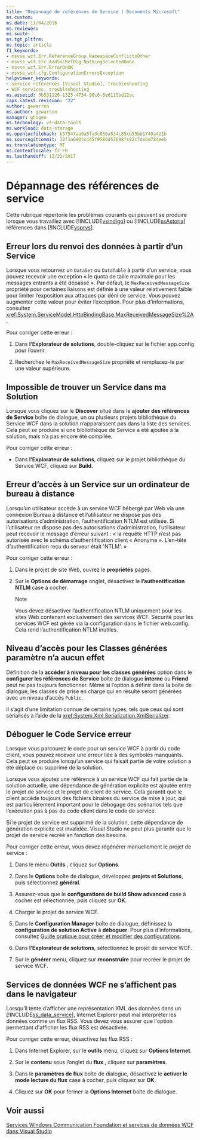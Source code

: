```yaml
---
title: "Dépannage de références de Service | Documents Microsoft"
ms.custom: 
ms.date: 11/04/2016
ms.reviewer: 
ms.suite: 
ms.tgt_pltfrm: 
ms.topic: article
f1_keywords:
- msvse_wcf.Err.ReferenceGroup_NamespaceConflictsOther
- msvse_wcf.Err.AddSvcRefDlg_NothingSelectedOnGo
- msvse_wcf.Err.ErrorOnOK
- msvse_wcf.cfg.ConfigurationErrorsException
helpviewer_keywords:
- service references [Visual Studio], troubleshooting
- WCF services, troubleshooting
ms.assetid: 3b531120-1325-4734-90c6-6e6113bd12ac
caps.latest.revision: "22"
author: gewarren
ms.author: gewarren
manager: ghogen
ms.technology: vs-data-tools
ms.workload: data-storage
ms.openlocfilehash: b57547aa9a5fa3c036a534c85cb55bb1749a421b
ms.sourcegitcommit: 32f1a690fc445f9586d53698fc82c7debd784eeb
ms.translationtype: MT
ms.contentlocale: fr-FR
ms.lasthandoff: 12/22/2017
---
```

# <a name="troubleshooting-service-references"></a>Dépannage des références de service
Cette rubrique répertorie les problèmes courants qui peuvent se produire lorsque vous travaillez avec [!INCLUDE[vsindigo](../data-tools/includes/vsindigo_md.md)] ou [!INCLUDE[ssAstoria](../data-tools/includes/ssastoria_md.md)] références dans [!INCLUDE[vsprvs](../code-quality/includes/vsprvs_md.md)].  
  
## <a name="error-returning-data-from-a-service"></a>Erreur lors du renvoi des données à partir d’un Service  
 Lorsque vous retournez un `DataSet` ou `DataTable` à partir d’un service, vous pouvez recevoir une exception « le quota de taille maximale pour les messages entrants a été dépassé ». Par défaut, le `MaxReceivedMessageSize` propriété pour certaines liaisons est définie à une valeur relativement faible pour limiter l’exposition aux attaques par déni de service. Vous pouvez augmenter cette valeur pour éviter l’exception. Pour plus d'informations, consultez <xref:System.ServiceModel.HttpBindingBase.MaxReceivedMessageSize%2A>.  
  
 Pour corriger cette erreur :  
  
1.  Dans **l’Explorateur de solutions**, double-cliquez sur le fichier app.config pour l’ouvrir.  
  
2.  Recherchez le `MaxReceivedMessageSize` propriété et remplacez-le par une valeur supérieure.  
  
## <a name="cannot-find-a-service-in-my-solution"></a>Impossible de trouver un Service dans ma Solution  
 Lorsque vous cliquez sur le **Discover** situé dans le **ajouter des références de Service** boîte de dialogue, un ou plusieurs projets bibliothèque du Service WCF dans la solution n’apparaissent pas dans la liste des services. Cela peut se produire si une bibliothèque de Service a été ajoutée à la solution, mais n’a pas encore été compilée.  
  
 Pour corriger cette erreur :  
  
-   Dans **l’Explorateur de solutions**, cliquez sur le projet bibliothèque du Service WCF, cliquez sur **Build**.  
  
## <a name="error-accessing-a-service-over-a-remote-desktop"></a>Erreur d’accès à un Service sur un ordinateur de bureau à distance  
 Lorsqu’un utilisateur accède à un service WCF hébergé par Web via une connexion Bureau à distance et l’utilisateur ne dispose pas des autorisations d’administration, l’authentification NTLM est utilisée. Si l’utilisateur ne dispose pas des autorisations d’administration, l’utilisateur peut recevoir le message d’erreur suivant : « la requête HTTP n’est pas autorisée avec le schéma d’authentification client « Anonyme ». L’en-tête d’authentification reçu du serveur était 'NTLM'. »  
  
 Pour corriger cette erreur :  
  
1.  Dans le projet de site Web, ouvrez le **propriétés** pages.  
  
2.  Sur le **Options de démarrage** onglet, désactivez le **l’authentification NTLM** case à cocher.  
  
    > [!NOTE]
    >  Vous devez désactiver l’authentification NTLM uniquement pour les sites Web contenant exclusivement des services WCF. Sécurité pour les services WCF est gérée via la configuration dans le fichier web.config. Cela rend l’authentification NTLM inutiles.  
  
## <a name="access-level-for-generated-classes-setting-has-no-effect"></a>Niveau d’accès pour les Classes générées paramètre n’a aucun effet  
 Définition de la **accéder à niveau pour les classes générées** option dans le **configurer les références de Service** boîte de dialogue **interne** ou **Friend** peut ne pas toujours fonctionner. Même si l’option à définir dans la boîte de dialogue, les classes de prise en charge qui en résulte seront générées avec un niveau d’accès `Public`.  
  
 Il s’agit d’une limitation connue de certains types, tels que ceux qui sont sérialisés à l’aide de la <xref:System.Xml.Serialization.XmlSerializer>.  
  
## <a name="error-debugging-service-code"></a>Déboguer le Code Service erreur  
 Lorsque vous parcourez le code pour un service WCF à partir du code client, vous pouvez recevoir une erreur liée à des symboles manquants. Cela peut se produire lorsqu’un service qui faisait partie de votre solution a été déplacé ou supprimé de la solution.  
  
 Lorsque vous ajoutez une référence à un service WCF qui fait partie de la solution actuelle, une dépendance de génération explicite est ajoutée entre le projet de service et le projet de client de service. Cela garantit que le client accède toujours des fichiers binaires du service de mise à jour, qui est particulièrement important pour le débogage des scénarios tels que l’exécution pas à pas du code client dans le code de service.  
  
 Si le projet de service est supprimé de la solution, cette dépendance de génération explicite est invalidée. Visual Studio ne peut plus garantir que le projet de service recréé en fonction des besoins.  
  
 Pour corriger cette erreur, vous devez régénérer manuellement le projet de service :  
  
1.  Dans le menu **Outils** , cliquez sur **Options**.  
  
2.  Dans le **Options** boîte de dialogue, développez **projets et Solutions**, puis sélectionnez **général**.  
  
3.  Assurez-vous que le **configurations de build Show advanced** case à cocher est sélectionnée, puis cliquez sur **OK**.  
  
4.  Charger le projet de service WCF.  
  
5.  Dans le **Configuration Manager** boîte de dialogue, définissez la **configuration de solution Active** à **déboguer**. Pour plus d’informations, consultez [Guide pratique pour créer et modifier des configurations](../ide/how-to-create-and-edit-configurations.md).  
  
6.  Dans **l’Explorateur de solutions**, sélectionnez le projet de service WCF.  
  
7.  Sur le **générer** menu, cliquez sur **reconstruire** pour recréer le projet de service WCF.  
  
## <a name="wcf-data-services-do-not-display-in-the-browser"></a>Services de données WCF ne s’affichent pas dans le navigateur  
 Lorsqu’il tente d’afficher une représentation XML des données dans un [!INCLUDE[ss_data_service](../data-tools/includes/ss_data_service_md.md)], Internet Explorer peut mal interpréter les données comme un flux RSS. Vous devez vous assurer que l'option permettant d'afficher les flux RSS est désactivée.  
  
 Pour corriger cette erreur, désactivez les flux RSS :  
  
1.  Dans Internet Explorer, sur le **outils** menu, cliquez sur **Options Internet**.  
  
2.  Sur le **contenu** sous l’onglet du **flux** , cliquez sur **paramètres**.  
  
3.  Dans le **paramètres de flux** boîte de dialogue, désactivez le **activer le mode lecture du flux** case à cocher, puis cliquez sur **OK**.  
  
4.  Cliquez sur **OK** pour fermer la **Options Internet** boîte de dialogue.  
  
## <a name="see-also"></a>Voir aussi  
 [Services Windows Communication Foundation et services de données WCF dans Visual Studio](../data-tools/windows-communication-foundation-services-and-wcf-data-services-in-visual-studio.md)